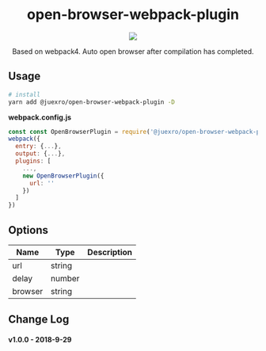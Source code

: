 <div align="center">
  <h1>
    open-browser-webpack-plugin
  </h1>
  <p align="center">
    <a href="https://www.npmjs.org/package/@juexro/open-browser-webpack-plugin">
      <img src="https://img.shields.io/npm/v/@juexro/open-browser-webpack-plugin.svg">
    </a>
  </p>
  <p>Based on webpack4. Auto open browser after compilation has completed.</p>
</div>
<h2 align="left">Usage</h2>

``` bash
# install
yarn add @juexro/open-browser-webpack-plugin -D
```

**webpack.config.js**
```js
const const OpenBrowserPlugin = require('@juexro/open-browser-webpack-plugin')
webpack({
  entry: {...},
  output: {...},
  plugins: [
    ...,
    new OpenBrowserPlugin({
      url: ''
    })
  ]
})
```

<h2 align="left">Options</h2>

| Name | Type | Description |
|---------|--------|-------------|
| url          | string |  |
| delay        | number |  |
| browser      | string |  |


<h2 align="left">Change Log</h2>

#### v1.0.0 - 2018-9-29